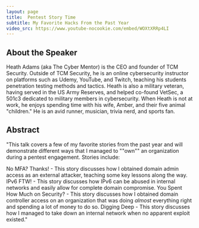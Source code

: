 ```yaml
---
layout: page
title:  Pentest Story Time
subtitle: My Favorite Hacks From the Past Year
video_src: https://www.youtube-nocookie.com/embed/WOXtXRRp4LI
---
```


About the Speaker  
-----------------
Heath Adams (aka The Cyber Mentor) is the CEO and founder of TCM Security. Outside of TCM Security, he is an online cybersecurity instructor on platforms such as Udemy, YouTube, and Twitch, teaching his students penetration testing methods and tactics. Heath is also a military veteran, having served in the US Army Reserves, and helped co-found VetSec, a 501c3 dedicated to military members in cybersecurity. When Heath is not at work, he enjoys spending time with his wife, Amber, and their five animal "children." He is an avid runner, musician, trivia nerd, and sports fan.

Abstract
-----------------
"This talk covers a few of my favorite stories from the past year and will demonstrate different ways that I managed to ""own"" an organization during a pentest engagement.  Stories include:

No MFA? Thanks! - This story discusses how I obtained domain admin access as an external attacker, teaching some key lessons along the way.
IPv6 FTW! - This story discusses how IPv6 can be abused in internal networks and easily allow for complete domain compromise.
You Spent How Much on Security? - This story discusses how I obtained domain controller access on an organization that was doing *almost* everything right and spending a lot of money to do so.
Digging Deep - This story discusses how I managed to take down an internal network when no apparent exploit existed."
